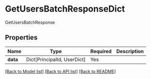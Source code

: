 # GetUsersBatchResponseDict

GetUsersBatchResponse

## Properties
| Name | Type | Required | Description |
| ------------ | ------------- | ------------- | ------------- |
**data** | Dict[PrincipalId, UserDict] | Yes |  |


[[Back to Model list]](../../../README.md#models-v2-link) [[Back to API list]](../../../README.md#apis-v2-link) [[Back to README]](../../../README.md)
